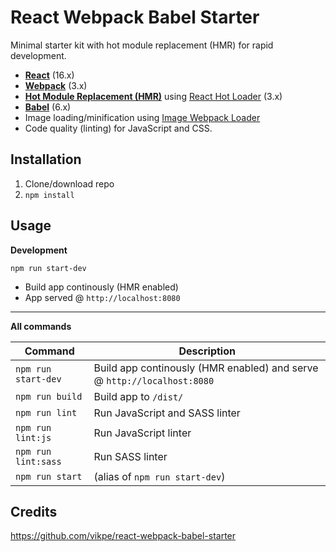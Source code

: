 # React Webpack Babel Starter
Minimal starter kit with hot module replacement (HMR) for rapid development.

* **[React](https://facebook.github.io/react/)** (16.x)
* **[Webpack](https://webpack.js.org/)** (3.x)
* **[Hot Module Replacement (HMR)](https://webpack.js.org/guides/hmr-react/)** using [React Hot Loader](https://github.com/gaearon/react-hot-loader) (3.x)
* **[Babel](http://babeljs.io/)** (6.x)
* Image loading/minification using [Image Webpack Loader](https://github.com/tcoopman/image-webpack-loader)
* Code quality (linting) for JavaScript and CSS.

## Installation
1. Clone/download repo
2. `npm install`

## Usage
**Development**

`npm run start-dev`

* Build app continously (HMR enabled)
* App served @ `http://localhost:8080` 

---

**All commands**

Command | Description
--- | ---
`npm run start-dev` | Build app continously (HMR enabled) and serve @ `http://localhost:8080`
`npm run build` | Build app to `/dist/` 
`npm run lint` | Run JavaScript and SASS linter
`npm run lint:js` | Run JavaScript linter
`npm run lint:sass` | Run SASS linter
`npm run start` | (alias of `npm run start-dev`)

## Credits
https://github.com/vikpe/react-webpack-babel-starter
